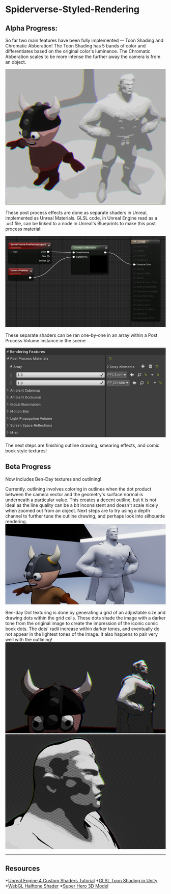 # Spiderverse-Styled-Rendering

## Alpha Progress:

So far two main features have been fully implemented -- Toon Shading and Chromatic Abberation!  The Toon Shading has 5 bands of color and differentiates based on the original color's luminance.  The Chromatic Abberation scales to be more intense the further away the camera is from an object.

![](Images/shaderShot.PNG)

These post process effects are done as separate shaders in Unreal, implemented as Unreal Materials.  GLSL code, in Unreal Engine read as a .usf file, can be linked to a node in Unreal's Blueprints to make this post process material:

![](Images/shaderNode.PNG)

These separate shaders can be ran one-by-one in an array within a Post Process Volume instance in the scene:

![](Images/shaderArray.PNG)

The next steps are finishing outline drawing, smearing effects, and comic book style textures!

## Beta Progress

Now includes Ben-Day textures and outlining!


Currently, outlining involves coloring in outlines when the dot product between the camera vector and the geometry's surface normal is underneath a particular value.  This creates a decent outline, but it is not ideal as the line quality can be a bit inconsistent and doesn't scale nicely when zoomed out from an object.  Next steps are to try using a depth channel to further tune the outline drawing, and perhaps look into silhouette rendering.
![](Images/outlineTry1.PNG)

Ben-day Dot texturing is done by generating a grid of an adjustable size and drawing dots within the grid cells.  These dots shade the image with a darker tone from the original image to create the impression of the iconic comic book dots.  The dots' radii increase within darker tones, and eventually do not appear in the lightest tones of the image.  It also happens to pair very well with the outlining!
![](Images/bendaydots.PNG)
![](Images/bendaydots_close.PNG)

<hr>

## Resources
*[Unreal Engine 4 Custom Shaders Tutorial](https://www.raywenderlich.com/57-unreal-engine-4-custom-shaders-tutorial)
*[GLSL Toon Shading in Unity](https://en.wikibooks.org/wiki/GLSL_Programming/Unity/Toon_Shading)
*[WebGL Halftone Shader](http://webstaff.itn.liu.se/~stegu/OpenGLinsights/shadertutorial.html)
*[Super Hero 3D Model](https://free3d.com/3d-model/fig-superherocape-v3--246988.html)
